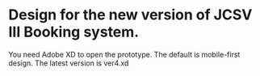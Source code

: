 # Design for the new version of JCSV III Booking system.
You need Adobe XD to open the prototype.
The default is mobile-first design.
The latest version is ver4.xd
